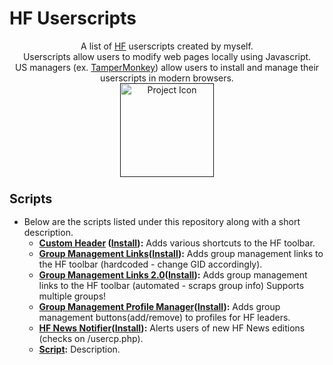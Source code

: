 # HF Userscripts
<p align="center">
A list of <a href="https://hackforums.net/">HF</a> userscripts created by myself.
<br />
Userscripts allow users to modify web pages locally using Javascript. 
<br />
US managers (ex. <a href="https://tampermonkey.net/">TamperMonkey</a>) allow users to install and manage their userscripts in modern browsers.
<br />
<a href=""><img src="https://github.com/xadamxk/HF-Userscripts/blob/master/projecticon.png" width="150" height="150" title="Project Icon"  /></a>
<br />
</p>




<h3><b><big>Scripts</big></b></h3>
<ul><li>Below are the scripts listed under this repository along with a short description.

<ul><li><b><a href="https://github.com/xadamxk/HF-Userscripts/tree/master/Custom%20Header">Custom Header</a> (<a href="https://github.com/xadamxk/HF-Userscripts/raw/master/Custom%20Header/Custom%20Header.user.js">Install</a>):</b> Adds various shortcuts to the HF toolbar.</li></ul>
<ul><li><b><a href="https://github.com/xadamxk/HF-Userscripts/tree/master/Group%20Management%20Links">Group Management Links</a>(<a href="https://github.com/xadamxk/HF-Userscripts/raw/master/Group%20Management%20Links/Group%20Management%20Links.user.js">Install</a>):</b> Adds group management links to the HF toolbar (hardcoded - change GID accordingly).</li></ul>
<ul><li><b><a href="https://github.com/xadamxk/HF-Userscripts/tree/master/Group%20Management%20Links%202.0">Group Management Links 2.0</a>(<a href="https://github.com/xadamxk/HF-Userscripts/raw/master/Group%20Management%20Links%202.0/Group%20Management%20Links%202.0.user.js">Install</a>):</b> Adds group management links to the HF toolbar (automated - scraps group info) Supports multiple groups!</li></ul>
<ul><li><b><a href ="https://github.com/xadamxk/HF-Userscripts/tree/master/Group%20Management%20Profile%20Manager">Group Management Profile Manager</a>(<a href="https://github.com/xadamxk/HF-Userscripts/raw/master/Group%20Management%20Profile%20Manager/Group%20Management%20Profile%20Manager.user.js">Install</a>):</b> Adds group management buttons(add/remove) to profiles for HF leaders.</li></ul>
<ul><li><b><a href ="https://github.com/xadamxk/HF-Userscripts/tree/master/HF%20News%20Notifier">HF News Notifier</a>(<a href="https://github.com/xadamxk/HF-Userscripts/raw/master/HF%20News%20Notifier/HF%20News%20Notifier.user.js">Install</a>):</b> Alerts users of new HF News editions (checks on /usercp.php).</li></ul>
<ul><li><b><a href ="https://github.com/xadamxk/HF-Userscripts">Script</a>:</b> Description.</li></ul>



</li></ul>
